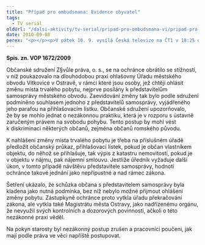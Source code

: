 ```yaml
---
title: "Případ pro ombudsmana: Evidence obyvatel"
tags:
  - TV seriál
oldUrl: "/dalsi-aktivity/tv-serial/pripad-pro-ombudsmana-vi/pripad-pro-ombudsmana-evidence-obyvatel-1/"
date: 2010-09-08
perex: "<p></p><p>V pátek 10. 9. vysílá Česká televize na ČT1 v 18:25 druhý díl šestého cyklu pořadu Případ pro ombudsmana (repríze v pondělí 13. 9. ve 12:25 na ČT2). Díl nazvany Evidence obyvatel vypráví o případu nezákonného postupu úředníků při ohlašování místa trvaného pobytu. Občanské sdružení Z§vůle práva poukázalo na nezákonný postup úředníků na ohlašovně při vyřizování změny místa trvalého pobytu. Upozorňovalo, že může docházet k diskriminaci. Šetření ukázalo, že postup úředníků byl v rozporu se zákonem a tato nestandardní praxe byla posléze zrušena.</p>"
---
```


<!-- imported from the old website -->

<p><b>Spis. zn. VOP 1672/2009</b></p><p>Občanské sdružení Z§vůle práva, o. s., se na ochránce obrátilo se stížností, v níž poukazovalo na dlouhodobou praxi ohlašovny Úřadu městského obvodu Vítkovice v Ostravě, v rámci které jsou osoby, jež chtějí ohlásit změnu místa trvalého pobytu, nejprve posílány k představitelům samosprávy městského obvodu. Zaevidování změny tak bylo podle sdružení podmíněno souhlasem jednoho z představitelů samosprávy, vyjádřeného jeho parafou na přihlašovacím lístku. Občanské sdružení upozorňovalo, že by se mohlo jednat o nezákonnou praktiku, která je v rozporu s ústavně zaručeným právem na svobodu pohybu. Tento postup by mohl vést k diskriminaci některých občanů, zejména občanů romského původu.</p><p>K nahlášení změny místa trvalého pobytu je třeba na příslušném úřadě předložit občanský průkaz, přihlašovací lístek, pokud je občan vlastníkem objektu, do něhož se přihlašuje, tak výpis z katastru nemovitostí, pokud je v objektu v nájmu, pak nájemní smlouvu. Jestliže úředník vyžaduje další úkon, v tomto případě návštěvu představitele samosprávy, hodnotí ochránce takové jednání jako nepřípustné a nad rámec zákona.</p><p>Šetření ukázalo, že schůzka občana s představitelem samosprávy byla kladena jako nutná podmínka, bez níž nebylo možné přijmout ohlášení změny pobytu. Zástupkyně ochránce proto vytkla úřadu překračování zákona, ale vytkla také Magistrátu města Ostravy, jako nadřízenému orgánu, že nevyužil svých kontrolních a dozorových povinností, ačkoli o této nezákonné praxi věděl.</p><p>Na pokyn starosty byl nezákonný postup zrušen a pracovníci poučeni, jak mají podle práva ve věci napříště postupovat.</p>
